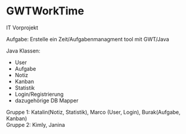 # GWTWorkTime
IT Vorprojekt

Aufgabe:
  Erstelle ein Zeit/Aufgabenmanagment tool mit GWT/Java 
  
Java Klassen:
  + User 
  + Aufgabe
  + Notiz
  + Kanban
  + Statistik
  + Login/Registrierung
  + dazugehörige DB Mapper
  
  


  Gruppe 1: Katalin(Notiz, Statistik), Marco (User, Login), Burak(Aufgabe, Kanban) </br>
  Gruppe 2: Kimly, Janina
  

